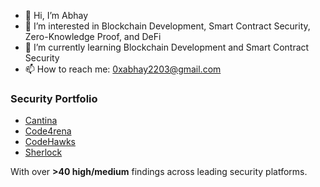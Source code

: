 - 👋 Hi, I’m Abhay  
- 👀 I’m interested in Blockchain Development, Smart Contract Security, Zero-Knowledge Proof, and DeFi  
- 🌱 I’m currently learning Blockchain Development and Smart Contract Security  
- 📫 How to reach me: 0xabhay2203@gmail.com  

### Security Portfolio
- [Cantina](https://cantina.xyz/u/AbhayXo)  
- [Code4rena](https://code4rena.com/@0xabhay)  
- [CodeHawks](https://profiles.cyfrin.io/u/0xabhayy)  
- [Sherlock](https://audits.sherlock.xyz/watson/futureHack)  

With over **>40 high/medium** findings across leading security platforms.
